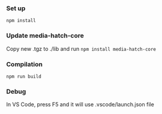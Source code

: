 ### Set up

`npm install`

### Update media-hatch-core

Copy new .tgz to ./lib and run `npm install media-hatch-core`

### Compilation

`npm run build`

### Debug

In VS Code, press F5 and it will use .vscode/launch.json file
